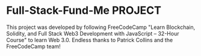 # Full-Stack-Fund-Me PROJECT

This project was developed by following FreeCodeCamp "Learn Blockchain, Solidity, and Full Stack Web3 Development with JavaScript – 32-Hour Course" to learn Web 3.0.
Endless thanks to Patrick Collins and the FreeCodeCamp team!
